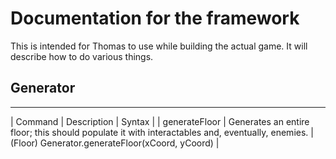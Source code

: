 # Documentation for the framework
This is intended for Thomas to use while building the actual game. It will describe how to do various things.

## Generator
---
| Command | Description | Syntax |
| generateFloor | Generates an entire floor; this should populate it with interactables and, eventually, enemies. | (Floor) Generator.generateFloor(xCoord, yCoord) |